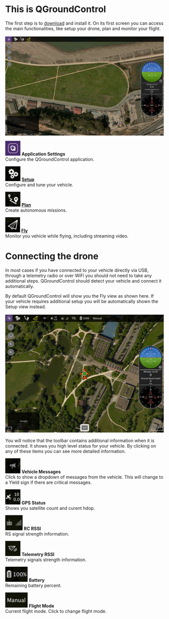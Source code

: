 # This is QGroundControl
The first step is to [download](download_and_install.md) and install it. On its first screen you can access the main functionalities, like setup your drone, plan and monitor your flight.
<br>
<br>
![](QuickStart/BootToFly.jpg)
<br>

![](QuickStart/SettingsViewButton.jpg) **Application Settings**
<br>Configure the QGroundControl application.

![](QuickStart/SetupViewButton.jpg) **[Setup](SetupView/SetupView.md)**
<br>Configure and tune your vehicle.

![](QuickStart/PlanViewButton.jpg) **[Plan](PlanView/PlanView.md)**
<br>Create autonomous missions.

![](QuickStart/FlyViewButton.jpg) **[Fly](FlyView/FlyView.md)**
<br>Monitor you vehicle while flying, including streaming video.

# Connecting the drone
In most cases if you have connected to your vehicle directly via USB, through a telemetry radio or over WiFi you should not need to take any additional steps. QGroundControl should detect your vehicle and connect it automatically.

By default QGroundControl will show you the Fly view as shown here. If your vehicle requires additional setup you will be automatically shown the Setup view instead.
<br>
<br>
![](QuickStart/ConnectedVehicle.jpg)
<br>

You will notice that the toolbar contains additional information when it is connected. It shows you high level status for your vehicle. By clicking on any of these items you can see more detailed information. 

![](QuickStart/MessageToolbar.jpg) **Vehicle Messages**
<br>Click to show a dropdown of messages from the vehicle. This will change to a Yield sign if there are critical messages.

![](QuickStart/GPSToolbar.jpg) **GPS Status**
<br>Shows you satellite count and curent hdop.

![](QuickStart/RCToolbar.jpg) **RC RSSI** 
<br>RS signal strength information.

![](QuickStart/TelemetryToolbar.jpg) **Telemetry RSSI**
<br>Telemetry signals strength information.

![](QuickStart/BatteryToolbar.jpg) **Battery**
<br>Remaining battery percent.

![](QuickStart/FlightModeToolbar.jpg) **Flight Mode**
<br>Current flight mode. Click to change flight mode.
